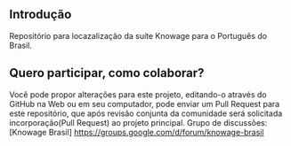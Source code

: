 ## Introdução
  Repositório para locazalização da suíte Knowage para o Português do Brasil.

## Quero participar, como colaborar?
  Você pode propor alterações para este projeto, editando-o através do GitHub na Web ou em seu computador, pode enviar um Pull Request para este repositório, que após revisão conjunta da comunidade será solicitada incorporação(Pull Request) ao projeto principal.
  Grupo de discussões: [Knowage Brasil] https://groups.google.com/d/forum/knowage-brasil
